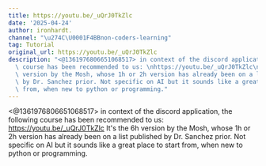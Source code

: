 ```yaml
---
title: https://youtu.be/_uQrJ0TkZlc
date: '2025-04-24'
author: ironhardt.
channel: "\u274C\U0001F4BBnon-coders-learning"
tag: Tutorial
original_url: https://youtu.be/_uQrJ0TkZlc
description: "<@1361976806651068517> in context of the discord application, the following\
  \ course has been recommended to us: \nhttps://youtu.be/_uQrJ0TkZlc\nIt's the 6h\
  \ version by the Mosh, whose 1h or 2h version has already been on a list published\
  \ by Dr. Sanchez prior. Not specific on AI but it sounds like a great place to start\
  \ from, when new to python or programming."
---
```


<@1361976806651068517> in context of the discord application, the following course has been recommended to us: 
https://youtu.be/_uQrJ0TkZlc
It's the 6h version by the Mosh, whose 1h or 2h version has already been on a list published by Dr. Sanchez prior. Not specific on AI but it sounds like a great place to start from, when new to python or programming.